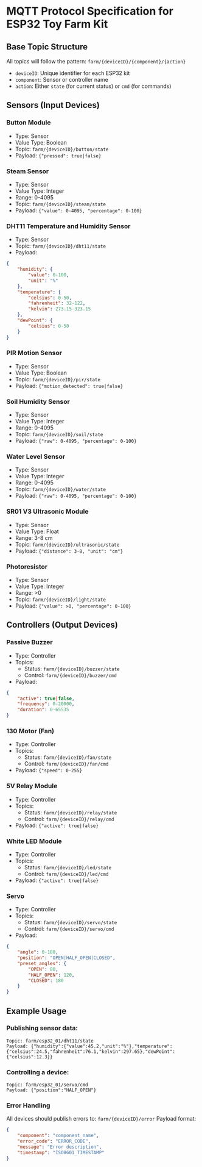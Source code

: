 # MQTT Protocol Specification for ESP32 Toy Farm Kit

## Base Topic Structure
All topics will follow the pattern: `farm/{deviceID}/{component}/{action}`
- `deviceID`: Unique identifier for each ESP32 kit
- `component`: Sensor or controller name
- `action`: Either `state` (for current status) or `cmd` (for commands)

## Sensors (Input Devices)

### Button Module
- Type: Sensor
- Value Type: Boolean
- Topic: `farm/{deviceID}/button/state`
- Payload: `{"pressed": true|false}`

### Steam Sensor
- Type: Sensor
- Value Type: Integer
- Range: 0-4095
- Topic: `farm/{deviceID}/steam/state`
- Payload: `{"value": 0-4095, "percentage": 0-100}`

### DHT11 Temperature and Humidity Sensor
- Type: Sensor
- Topic: `farm/{deviceID}/dht11/state`
- Payload:
```json
{
    "humidity": {
        "value": 0-100,
        "unit": "%"
    },
    "temperature": {
        "celsius": 0-50,
        "fahrenheit": 32-122,
        "kelvin": 273.15-323.15
    },
    "dewPoint": {
        "celsius": 0-50
    }
}
```

### PIR Motion Sensor
- Type: Sensor
- Value Type: Boolean
- Topic: `farm/{deviceID}/pir/state`
- Payload: `{"motion_detected": true|false}`

### Soil Humidity Sensor
- Type: Sensor
- Value Type: Integer
- Range: 0-4095
- Topic: `farm/{deviceID}/soil/state`
- Payload: `{"raw": 0-4095, "percentage": 0-100}`

### Water Level Sensor
- Type: Sensor
- Value Type: Integer
- Range: 0-4095
- Topic: `farm/{deviceID}/water/state`
- Payload: `{"raw": 0-4095, "percentage": 0-100}`

### SR01 V3 Ultrasonic Module
- Type: Sensor
- Value Type: Float
- Range: 3-8 cm
- Topic: `farm/{deviceID}/ultrasonic/state`
- Payload: `{"distance": 3-8, "unit": "cm"}`

### Photoresistor
- Type: Sensor
- Value Type: Integer
- Range: >0
- Topic: `farm/{deviceID}/light/state`
- Payload: `{"value": >0, "percentage": 0-100}`

## Controllers (Output Devices)

### Passive Buzzer
- Type: Controller
- Topics:
  - Status: `farm/{deviceID}/buzzer/state`
  - Control: `farm/{deviceID}/buzzer/cmd`
- Payload:
```json
{
    "active": true|false,
    "frequency": 0-20000,
    "duration": 0-65535
}
```

### 130 Motor (Fan)
- Type: Controller
- Topics:
  - Status: `farm/{deviceID}/fan/state`
  - Control: `farm/{deviceID}/fan/cmd`
- Payload: `{"speed": 0-255}`

### 5V Relay Module
- Type: Controller
- Topics:
  - Status: `farm/{deviceID}/relay/state`
  - Control: `farm/{deviceID}/relay/cmd`
- Payload: `{"active": true|false}`

### White LED Module
- Type: Controller
- Topics:
  - Status: `farm/{deviceID}/led/state`
  - Control: `farm/{deviceID}/led/cmd`
- Payload: `{"active": true|false}`

### Servo
- Type: Controller
- Topics:
  - Status: `farm/{deviceID}/servo/state`
  - Control: `farm/{deviceID}/servo/cmd`
- Payload:
```json
{
    "angle": 0-180,
    "position": "OPEN|HALF_OPEN|CLOSED",
    "preset_angles": {
        "OPEN": 80,
        "HALF_OPEN": 120,
        "CLOSED": 180
    }
}
```

## Example Usage

### Publishing sensor data:
```
Topic: farm/esp32_01/dht11/state
Payload: {"humidity":{"value":45.2,"unit":"%"},"temperature":{"celsius":24.5,"fahrenheit":76.1,"kelvin":297.65},"dewPoint":{"celsius":12.3}}
```

### Controlling a device:
```
Topic: farm/esp32_01/servo/cmd
Payload: {"position":"HALF_OPEN"}
```

### Error Handling
All devices should publish errors to: `farm/{deviceID}/error`
Payload format:
```json
{
    "component": "component_name",
    "error_code": "ERROR_CODE",
    "message": "Error description",
    "timestamp": "ISO8601_TIMESTAMP"
}
```
